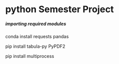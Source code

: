 # python Semester Project


##### importing required modules
conda install requests pandas

pip install tabula-py PyPDF2

pip install multiprocess